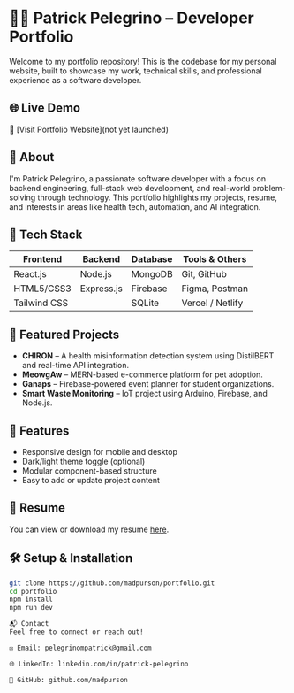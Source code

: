 # 🧑‍💻 Patrick Pelegrino – Developer Portfolio

Welcome to my portfolio repository! This is the codebase for my personal website, built to showcase my work, technical skills, and professional experience as a software developer.

## 🌐 Live Demo
🔗 [Visit Portfolio Website](not yet launched)

## 📌 About
I'm Patrick Pelegrino, a passionate software developer with a focus on backend engineering, full-stack web development, and real-world problem-solving through technology. This portfolio highlights my projects, resume, and interests in areas like health tech, automation, and AI integration.

## 🚀 Tech Stack

| Frontend     | Backend     | Database     | Tools & Others       |
|--------------|-------------|--------------|-----------------------|
| React.js     | Node.js     | MongoDB      | Git, GitHub           |
| HTML5/CSS3   | Express.js  | Firebase     | Figma, Postman        |
| Tailwind CSS |             | SQLite       | Vercel / Netlify      |


## 📸 Featured Projects
- **CHIRON** – A health misinformation detection system using DistilBERT and real-time API integration.
- **MeowgAw** – MERN-based e-commerce platform for pet adoption.
- **Ganaps** – Firebase-powered event planner for student organizations.
- **Smart Waste Monitoring** – IoT project using Arduino, Firebase, and Node.js.

## 🧰 Features
- Responsive design for mobile and desktop
- Dark/light theme toggle (optional)
- Modular component-based structure
- Easy to add or update project content

## 📄 Resume
You can view or download my resume [here](https://link-to-resume.com).

## 🛠️ Setup & Installation

```bash
git clone https://github.com/madpurson/portfolio.git
cd portfolio
npm install
npm run dev

📬 Contact
Feel free to connect or reach out!

✉️ Email: pelegrinompatrick@gmail.com

🌐 LinkedIn: linkedin.com/in/patrick-pelegrino

🐙 GitHub: github.com/madpurson

